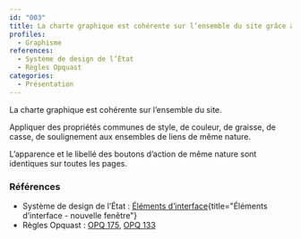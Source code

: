 ```yaml
---
id: "003"
title: La charte graphique est cohérente sur l’ensemble du site grâce à une bonne utilisation du Système de Design de l’État et de la Marque de l’État
profiles:
  - Graphisme
references:
  - Système de design de l’État
  - Règles Opquast
categories:
  - Présentation
---
```


La charte graphique est cohérente sur l’ensemble du site.

Appliquer des propriétés communes de style, de couleur, de graisse, de casse, de soulignement aux ensembles de liens de même nature.

L’apparence et le libellé des boutons d’action de même nature sont identiques sur toutes les pages.

### Références

*  Système de design de l’État : [Éléments d’interface](https://www.systeme-de-design.gouv.fr/elements-d-interface){title="Éléments d’interface - nouvelle fenêtre"}
*   Règles Opquast : [OPQ 175](https://checklists.opquast.com/fr/assurance-qualite-web/la-charte-graphique-est-coherente-sur-lensemble-du-site), [OPQ 133](https://checklists.opquast.com/fr/assurance-qualite-web/les-liens-de-meme-nature-ont-des-couleurs-des-formes-et-des-comportements-identiques-sur-toutes-les-pages)